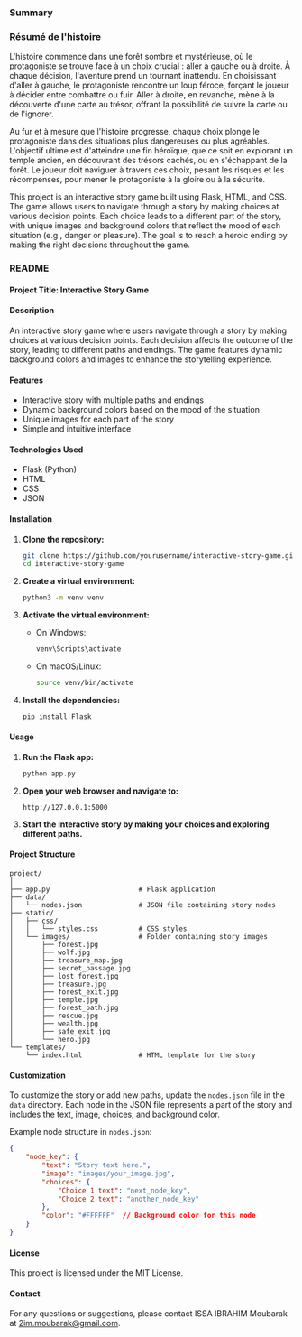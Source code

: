 ### Summary



### Résumé de l'histoire

L'histoire commence dans une forêt sombre et mystérieuse, où le protagoniste se trouve face à un choix crucial : aller à gauche ou à droite. À chaque décision, l'aventure prend un tournant inattendu. En choisissant d'aller à gauche, le protagoniste rencontre un loup féroce, forçant le joueur à décider entre combattre ou fuir. Aller à droite, en revanche, mène à la découverte d'une carte au trésor, offrant la possibilité de suivre la carte ou de l'ignorer.

Au fur et à mesure que l'histoire progresse, chaque choix plonge le protagoniste dans des situations plus dangereuses ou plus agréables. L'objectif ultime est d'atteindre une fin héroïque, que ce soit en explorant un temple ancien, en découvrant des trésors cachés, ou en s'échappant de la forêt. Le joueur doit naviguer à travers ces choix, pesant les risques et les récompenses, pour mener le protagoniste à la gloire ou à la sécurité.



This project is an interactive story game built using Flask, HTML, and CSS. The game allows users to navigate through a story by making choices at various decision points. Each choice leads to a different part of the story, with unique images and background colors that reflect the mood of each situation (e.g., danger or pleasure). The goal is to reach a heroic ending by making the right decisions throughout the game.

### README

#### Project Title: Interactive Story Game

#### Description

An interactive story game where users navigate through a story by making choices at various decision points. Each decision affects the outcome of the story, leading to different paths and endings. The game features dynamic background colors and images to enhance the storytelling experience.

#### Features

- Interactive story with multiple paths and endings
- Dynamic background colors based on the mood of the situation
- Unique images for each part of the story
- Simple and intuitive interface

#### Technologies Used

- Flask (Python)
- HTML
- CSS
- JSON

#### Installation

1. **Clone the repository:**

   ```sh
   git clone https://github.com/yourusername/interactive-story-game.git
   cd interactive-story-game
   ```
2. **Create a virtual environment:**

   ```sh
   python3 -m venv venv
   ```
3. **Activate the virtual environment:**

   - On Windows:
     ```sh
     venv\Scripts\activate
     ```
   - On macOS/Linux:
     ```sh
     source venv/bin/activate
     ```
4. **Install the dependencies:**

   ```sh
   pip install Flask
   ```

#### Usage

1. **Run the Flask app:**

   ```sh
   python app.py
   ```
2. **Open your web browser and navigate to:**

   ```
   http://127.0.0.1:5000
   ```
3. **Start the interactive story by making your choices and exploring different paths.**

#### Project Structure

```
project/
│
├── app.py                      # Flask application
├── data/
│   └── nodes.json              # JSON file containing story nodes
├── static/
│   ├── css/
│   │   └── styles.css          # CSS styles
│   └── images/                 # Folder containing story images
│       ├── forest.jpg
│       ├── wolf.jpg
│       ├── treasure_map.jpg
│       ├── secret_passage.jpg
│       ├── lost_forest.jpg
│       ├── treasure.jpg
│       ├── forest_exit.jpg
│       ├── temple.jpg
│       ├── forest_path.jpg
│       ├── rescue.jpg
│       ├── wealth.jpg
│       ├── safe_exit.jpg
│       └── hero.jpg
└── templates/
    └── index.html              # HTML template for the story
```

#### Customization

To customize the story or add new paths, update the `nodes.json` file in the `data` directory. Each node in the JSON file represents a part of the story and includes the text, image, choices, and background color.

Example node structure in `nodes.json`:

```json
{
    "node_key": {
        "text": "Story text here.",
        "image": "images/your_image.jpg",
        "choices": {
            "Choice 1 text": "next_node_key",
            "Choice 2 text": "another_node_key"
        },
        "color": "#FFFFFF"  // Background color for this node
    }
}
```

#### License

This project is licensed under the MIT License.

#### Contact

For any questions or suggestions, please contact ISSA IBRAHIM Moubarak at 2im.moubarak@gmail.com.
